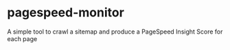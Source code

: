 pagespeed-monitor
=================

A simple tool to crawl a sitemap and produce a PageSpeed Insight Score for each page
